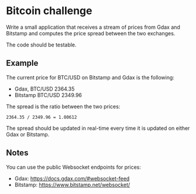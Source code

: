# Bitcoin challenge

Write a small application that receives a stream of prices from Gdax and Bitstamp and computes the price spread between the two exchanges.

The code should be testable.

## Example

The current price for BTC/USD on Bitstamp and Gdax is the following:

- Gdax, BTC/USD 2364.35
- Bitstamp BTC/USD 2349.96

The spread is the ratio between the two prices:

```
2364.35 / 2349.96 = 1.00612
```

The spread should be updated in real-time every time it is updated on either Gdax or Bitstamp.

## Notes

You can use the public Websocket endpoints for prices:

- Gdax: https://docs.gdax.com/#websocket-feed
- Bitstamp: https://www.bitstamp.net/websocket/
